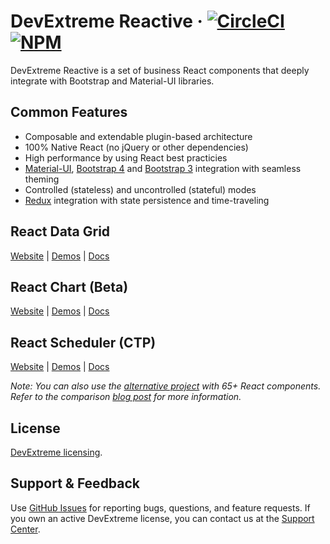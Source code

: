 # DevExtreme Reactive &middot; [![CircleCI](https://img.shields.io/circleci/project/github/DevExpress/devextreme-reactive/master.svg)](https://circleci.com/gh/DevExpress/devextreme-reactive) [![NPM](https://img.shields.io/npm/v/@devexpress/dx-core.svg)](https://www.npmjs.com/package/@devexpress/dx-core)

DevExtreme Reactive is a set of business React components that deeply integrate with Bootstrap and Material-UI libraries.


## Common Features

- Composable and extendable plugin-based architecture
- 100% Native React (no jQuery or other dependencies)
- High performance by using React best practicies
- [Material-UI](https://github.com/mui-org/material-ui), [Bootstrap 4](https://getbootstrap.com/) and [Bootstrap 3](https://github.com/react-bootstrap/react-bootstrap) integration with seamless theming
- Controlled (stateless) and uncontrolled (stateful) modes
- [Redux](https://github.com/reactjs/redux/) integration with state persistence and time-traveling

## React Data Grid

[Website](https://devexpress.github.io/devextreme-reactive/react/grid/) | [Demos](https://devexpress.github.io/devextreme-reactive/react/grid/demos/) | [Docs](https://devexpress.github.io/devextreme-reactive/react/grid/docs/)

## React Chart (Beta)

[Website](https://devexpress.github.io/devextreme-reactive/react/chart/) | [Demos](https://devexpress.github.io/devextreme-reactive/react/chart/demos/) | [Docs](https://devexpress.github.io/devextreme-reactive/react/chart/docs/)

## React Scheduler (CTP)

[Website](https://devexpress.github.io/devextreme-reactive/react/scheduler/) | [Demos](https://devexpress.github.io/devextreme-reactive/react/scheduler/demos/) | [Docs](https://devexpress.github.io/devextreme-reactive/react/scheduler/docs/)

*Note: You can also use the [alternative project](https://github.com/DevExpress/devextreme-react) with 65+ React components. Refer to the comparison [blog post](https://community.devexpress.com/blogs/oliver/archive/2018/04/20/devextreme-new-react-wrappers-vs-native-react-components.aspx) for more information.*

## License

[DevExtreme licensing](https://js.devexpress.com/licensing/).

## Support & Feedback

Use [GitHub Issues](https://github.com/DevExpress/devextreme-reactive/issues) for reporting bugs, questions, and feature requests. If you own an active DevExtreme license, you can contact us at the [Support Center](https://www.devexpress.com/ask).
